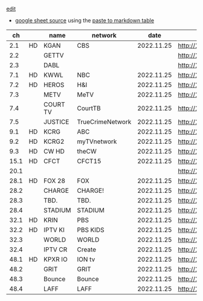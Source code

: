 [edit]()

- [google sheet source](https://docs.google.com/spreadsheets/d/1wjN1_N5Vjji6NQgE3DXi4D-S76sAHppQrdXsqh5qX2E/edit#gid=0) using the [paste to markdown table](https://thisdavej.com/copy-table-in-excel-and-paste-as-a-markdown-table/)

|ch| | name | network |date | ip |
|------|----|----------|------------------|------------|-------------------------------------|
| 2.1  | HD | KGAN     | CBS              | 2022.11.25 | http://192.168.6.69:5004/auto/v2.1  |
| 2.2  |    | GETTV    |                  |            | http://192.168.6.69:5004/auto/v2.2  |
| 2.3  |    | DABL     |                  |            | http://192.168.6.69:5004/auto/v2.3  |
| 7.1  | HD | KWWL     | NBC              | 2022.11.25 | http://192.168.6.69:5004/auto/v7.1  |
| 7.2  | HD | HEROS    | H&I              | 2022.11.25 | http://192.168.6.69:5004/auto/v7.2  |
| 7.3  |    | METV     | MeTV             | 2022.11.25 | http://192.168.6.69:5004/auto/v7.3  |
| 7.4  |    | COURT TV | CourtTB          | 2022.11.25 | http://192.168.6.69:5004/auto/v7.4  |
| 7.5  |    | JUSTICE  | TrueCrimeNetwork | 2022.11.25 | http://192.168.6.69:5004/auto/v7.5  |
| 9.1  | HD | KCRG     | ABC              | 2022.11.25 | http://192.168.6.69:5004/auto/v9.1  |
| 9.2  | HD | KCRG2    | myTVnetwork      | 2022.11.25 | http://192.168.6.69:5004/auto/v9.2  |
| 9.3  | HD | CW HD    | theCW            | 2022.11.25 | http://192.168.6.69:5004/auto/v9.3  |
| 15.1 | HD | CFCT     | CFCT15           | 2022.11.25 | http://192.168.6.69:5004/auto/v15.1 |
| 20.1 |    |          |                  |            | http://192.168.6.69:5004/auto/v20.1 |
| 28.1 | HD | FOX 28   | FOX              | 2022.11.25 | http://192.168.6.69:5004/auto/v28.1 |
| 28.2 |    | CHARGE   | CHARGE!          | 2022.11.25 | http://192.168.6.69:5004/auto/v28.2 |
| 28.3 |    | TBD.     | TBD.             | 2022.11.25 | http://192.168.6.69:5004/auto/v28.3 |
| 28.4 |    | STADIUM  | STADIUM          | 2022.11.25 | http://192.168.6.69:5004/auto/v28.4 |
| 32.1 | HD | KRIN     | PBS              | 2022.11.25 | http://192.168.6.69:5004/auto/v32.1 |
| 32.2 | HD | IPTV KI  | PBS KIDS         | 2022.11.25 | http://192.168.6.69:5004/auto/v32.2 |
| 32.3 |    | WORLD    | WORLD            | 2022.11.25 | http://192.168.6.69:5004/auto/v32.3 |
| 32.4 |    | IPTV CR  | Create           | 2022.11.25 | http://192.168.6.69:5004/auto/v32.4 |
| 48.1 | HD | KPXR IO  | ION tv           | 2022.11.25 | http://192.168.6.69:5004/auto/v48.1 |
| 48.2 |    | GRIT     | GRIT             | 2022.11.25 | http://192.168.6.69:5004/auto/v48.2 |
| 48.3 |    | Bounce   | Bounce           | 2022.11.25 | http://192.168.6.69:5004/auto/v48.3 |
| 48.4 |    | LAFF     | LAFF             | 2022.11.25 | http://192.168.6.69:5004/auto/v48.4 |2
